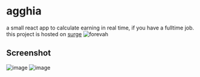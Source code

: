 # agghia
a small react app to calculate earning in real time, if you have a fulltime job.
this project is hosted on [surge](https://agghia.surge.sh/)
![forevah](https://cloud.githubusercontent.com/assets/248805/24879042/66a5cf86-1e2d-11e7-939c-fd059915928f.jpg)
## Screenshot
![image](https://cloud.githubusercontent.com/assets/248805/24840823/befcf9f0-1d6c-11e7-8fa5-837cfc979875.png)
![image](https://cloud.githubusercontent.com/assets/248805/24849975/12cd5468-1dc6-11e7-91d2-05b2d37b7058.png)
